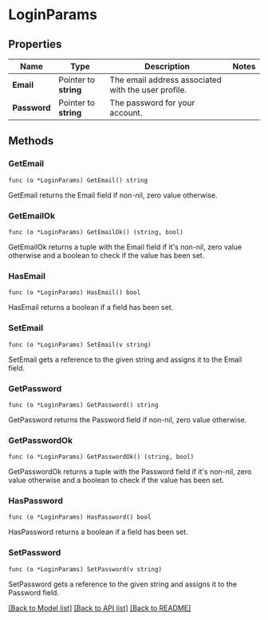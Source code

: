 # LoginParams

## Properties

Name | Type | Description | Notes
------------ | ------------- | ------------- | -------------
**Email** | Pointer to **string** | The email address associated with the user profile. | 
**Password** | Pointer to **string** | The password for your account. | 

## Methods

### GetEmail

`func (o *LoginParams) GetEmail() string`

GetEmail returns the Email field if non-nil, zero value otherwise.

### GetEmailOk

`func (o *LoginParams) GetEmailOk() (string, bool)`

GetEmailOk returns a tuple with the Email field if it's non-nil, zero value otherwise
and a boolean to check if the value has been set.

### HasEmail

`func (o *LoginParams) HasEmail() bool`

HasEmail returns a boolean if a field has been set.

### SetEmail

`func (o *LoginParams) SetEmail(v string)`

SetEmail gets a reference to the given string and assigns it to the Email field.

### GetPassword

`func (o *LoginParams) GetPassword() string`

GetPassword returns the Password field if non-nil, zero value otherwise.

### GetPasswordOk

`func (o *LoginParams) GetPasswordOk() (string, bool)`

GetPasswordOk returns a tuple with the Password field if it's non-nil, zero value otherwise
and a boolean to check if the value has been set.

### HasPassword

`func (o *LoginParams) HasPassword() bool`

HasPassword returns a boolean if a field has been set.

### SetPassword

`func (o *LoginParams) SetPassword(v string)`

SetPassword gets a reference to the given string and assigns it to the Password field.


[[Back to Model list]](../README.md#documentation-for-models) [[Back to API list]](../README.md#documentation-for-api-endpoints) [[Back to README]](../README.md)


